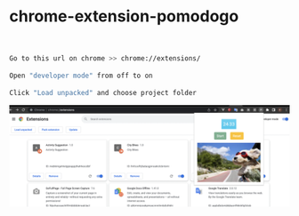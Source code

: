 # chrome-extension-pomodogo
<br>

```bash
Go to this url on chrome >> chrome://extensions/
```

```bash
Open "developer mode" from off to on
```

```bash
Click "Load unpacked" and choose project folder
```

![alt text](pomodogo.png)